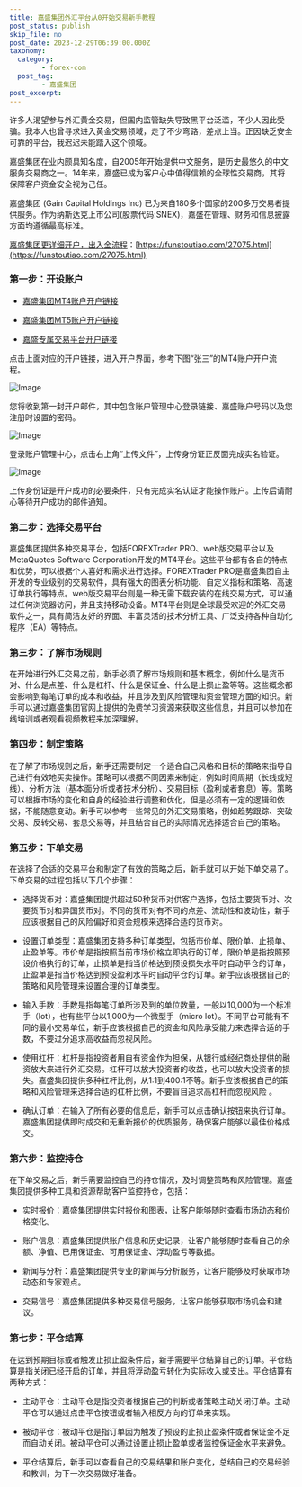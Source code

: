 ```yaml
---
title: 嘉盛集团外汇平台从0开始交易新手教程
post_status: publish
skip_file: no
post_date: 2023-12-29T06:39:00.000Z
taxonomy:
  category:
        - forex-com
  post_tag:
        - 嘉盛集团
post_excerpt: 
---
```

许多人渴望参与外汇黄金交易，但国内监管缺失导致黑平台泛滥，不少人因此受骗。我本人也曾寻求进入黄金交易领域，走了不少弯路，差点上当。正因缺乏安全可靠的平台，我迟迟未能踏入这个领域。

嘉盛集团在业内颇具知名度，自2005年开始提供中文服务，是历史最悠久的中文服务交易商之一。14年来，嘉盛已成为客户心中值得信赖的全球性交易商，其将保障客户资金安全视为己任。

嘉盛集团 (Gain Capital Holdings Inc) 已为来自180多个国家的200多万交易者提供服务。作为纳斯达克上市公司(股票代码:SNEX)，嘉盛在管理、财务和信息披露方面均遵循最高标准。

[嘉盛集团更详细开户，出入金流程](https://funstoutiao.com/27075.html)：[https://funstoutiao.com/27075.html](https://funstoutiao.com/27075.html)

### 第一步：开设账户

* [嘉盛集团MT4账户开户链接](https://s.ssgg.net/jsmt4)

* [嘉盛集团MT5账户开户链接](https://s.ssgg.net/jsmt5)

* [嘉盛专属交易平台开户链接](https://s.ssgg.net/js)

点击上面对应的开户链接，进入开户界面，参考下图“张三”的MT4账户开户流程。

![Image](https://prod-files-secure.s3.us-west-2.amazonaws.com/39ed1227-6d7d-4570-be36-9ccd4a2c4241/7a167aea-686b-400d-af59-4e18eb607a40/640.png?X-Amz-Algorithm=AWS4-HMAC-SHA256&X-Amz-Content-Sha256=UNSIGNED-PAYLOAD&X-Amz-Credential=ASIAZI2LB466TGUP2QNI%2F20250316%2Fus-west-2%2Fs3%2Faws4_request&X-Amz-Date=20250316T101308Z&X-Amz-Expires=3600&X-Amz-Security-Token=IQoJb3JpZ2luX2VjEND%2F%2F%2F%2F%2F%2F%2F%2F%2F%2FwEaCXVzLXdlc3QtMiJHMEUCIGBMCNIublFmQQywPyvi0iNwvFmA1q0wUnjcn68q1QdbAiEA9vt%2Ft%2BihoKTbQyagzDp%2FElDFLe%2FdKAdylLZuM2PEtN8q%2FwMIKRAAGgw2Mzc0MjMxODM4MDUiDBQVlJlycMjrlUBMRyrcAyeP%2BdREmXABZAsrO%2BimG5Zfuy66iV6wiQSkUmciNkX%2FNWQdgbJiveTHug7Jz%2Fiq1%2FEEOH2ULYDsBF7Ib1u%2FtOllmBp%2F7z6fjdhaZ0CbovGXpAou91aGLuEVNBKUZFfzOmrzpAVYKI%2FC%2Ba1gTYbvIAz1yTI3DpwO83dqTBgxErx79neQxK4032CxnRpGlzNEGZj6q5h2ll%2FP3Gx4LXQh%2BDH%2BsUBPi67lSIWyoHKIaRSxRXA33kVDEpu32Uyd5V5I5TPBBZhO58qAOvdUVMoeNuqqb5r%2BCXcLzAoJAcXPalhOZJJrdI6B1oBITzaRCUTzEZZIcyrQIFOX5JJY9jfUf%2Fta1yXP3FzWZ53LhTWcivG9WD6ViVV%2FHMYALsUCMrt6f85tFtJ%2FTO49atJJU4fC2SnqZeAoiIZrjvNBGDch7ddSy0RH%2F8NGtwGXrXkTSRQY4Rh%2Fimy5lMjTTws7BaIUoSG79A6RR2l14VTw8Tb0SCc4p5%2Fotd8tmZcisqlk%2Fhwf73wfoL4ZND0lbfSBEX6X0%2Fqsiq9gVj%2BtZ2IiHREOaqQ2tHIyrdXviHOHwcyD%2FCkqTCEMtliepolpMGHlzl3an2aQeOL0O8U3yD%2F70K7nkgRIaaN%2FtIttZ1mB31tIMKOR2r4GOqUBzVyyc%2F09nS%2F%2F%2Fg7EGbEewKjQpAaScrRcUuX2I3ffd58prsaWOj9s8kYwsnNkw8R7K2i2IgPe%2B3rBkvWFcEXATL8FnAsLeR7PgD5enMwHAzpELXUQ1bse8%2Bh0DQYaD%2BQHflXF0OThqwZF8uc7MgqQJFXFb4ptasKyfKC59EB6qJaKGqkK7kuucvvNftGwRvDXjlujyflO30ISMH495doPtP3%2Bs023&X-Amz-Signature=6908442ccc3475d7bdcf7a421fa65a9cbc01a4123656ee28bfcd0a97ce8f775d&X-Amz-SignedHeaders=host&x-id=GetObject)

您将收到第一封开户邮件，其中包含账户管理中心登录链接、嘉盛账户号码以及您注册时设置的密码。

![Image](https://prod-files-secure.s3.us-west-2.amazonaws.com/39ed1227-6d7d-4570-be36-9ccd4a2c4241/eaa1c6b3-2877-4284-a0e1-530e222c27fb/image.png?X-Amz-Algorithm=AWS4-HMAC-SHA256&X-Amz-Content-Sha256=UNSIGNED-PAYLOAD&X-Amz-Credential=ASIAZI2LB466TGUP2QNI%2F20250316%2Fus-west-2%2Fs3%2Faws4_request&X-Amz-Date=20250316T101308Z&X-Amz-Expires=3600&X-Amz-Security-Token=IQoJb3JpZ2luX2VjEND%2F%2F%2F%2F%2F%2F%2F%2F%2F%2FwEaCXVzLXdlc3QtMiJHMEUCIGBMCNIublFmQQywPyvi0iNwvFmA1q0wUnjcn68q1QdbAiEA9vt%2Ft%2BihoKTbQyagzDp%2FElDFLe%2FdKAdylLZuM2PEtN8q%2FwMIKRAAGgw2Mzc0MjMxODM4MDUiDBQVlJlycMjrlUBMRyrcAyeP%2BdREmXABZAsrO%2BimG5Zfuy66iV6wiQSkUmciNkX%2FNWQdgbJiveTHug7Jz%2Fiq1%2FEEOH2ULYDsBF7Ib1u%2FtOllmBp%2F7z6fjdhaZ0CbovGXpAou91aGLuEVNBKUZFfzOmrzpAVYKI%2FC%2Ba1gTYbvIAz1yTI3DpwO83dqTBgxErx79neQxK4032CxnRpGlzNEGZj6q5h2ll%2FP3Gx4LXQh%2BDH%2BsUBPi67lSIWyoHKIaRSxRXA33kVDEpu32Uyd5V5I5TPBBZhO58qAOvdUVMoeNuqqb5r%2BCXcLzAoJAcXPalhOZJJrdI6B1oBITzaRCUTzEZZIcyrQIFOX5JJY9jfUf%2Fta1yXP3FzWZ53LhTWcivG9WD6ViVV%2FHMYALsUCMrt6f85tFtJ%2FTO49atJJU4fC2SnqZeAoiIZrjvNBGDch7ddSy0RH%2F8NGtwGXrXkTSRQY4Rh%2Fimy5lMjTTws7BaIUoSG79A6RR2l14VTw8Tb0SCc4p5%2Fotd8tmZcisqlk%2Fhwf73wfoL4ZND0lbfSBEX6X0%2Fqsiq9gVj%2BtZ2IiHREOaqQ2tHIyrdXviHOHwcyD%2FCkqTCEMtliepolpMGHlzl3an2aQeOL0O8U3yD%2F70K7nkgRIaaN%2FtIttZ1mB31tIMKOR2r4GOqUBzVyyc%2F09nS%2F%2F%2Fg7EGbEewKjQpAaScrRcUuX2I3ffd58prsaWOj9s8kYwsnNkw8R7K2i2IgPe%2B3rBkvWFcEXATL8FnAsLeR7PgD5enMwHAzpELXUQ1bse8%2Bh0DQYaD%2BQHflXF0OThqwZF8uc7MgqQJFXFb4ptasKyfKC59EB6qJaKGqkK7kuucvvNftGwRvDXjlujyflO30ISMH495doPtP3%2Bs023&X-Amz-Signature=ef6a5570721769a45cb80e294f27649f907a53ec751aa2eefb105fe91d6f6c7b&X-Amz-SignedHeaders=host&x-id=GetObject)

登录账户管理中心，点击右上角“上传文件”，上传身份证正反面完成实名验证。

![Image](https://prod-files-secure.s3.us-west-2.amazonaws.com/39ed1227-6d7d-4570-be36-9ccd4a2c4241/54090639-09fc-46b4-a135-e0289f707147/image.png?X-Amz-Algorithm=AWS4-HMAC-SHA256&X-Amz-Content-Sha256=UNSIGNED-PAYLOAD&X-Amz-Credential=ASIAZI2LB466TGUP2QNI%2F20250316%2Fus-west-2%2Fs3%2Faws4_request&X-Amz-Date=20250316T101308Z&X-Amz-Expires=3600&X-Amz-Security-Token=IQoJb3JpZ2luX2VjEND%2F%2F%2F%2F%2F%2F%2F%2F%2F%2FwEaCXVzLXdlc3QtMiJHMEUCIGBMCNIublFmQQywPyvi0iNwvFmA1q0wUnjcn68q1QdbAiEA9vt%2Ft%2BihoKTbQyagzDp%2FElDFLe%2FdKAdylLZuM2PEtN8q%2FwMIKRAAGgw2Mzc0MjMxODM4MDUiDBQVlJlycMjrlUBMRyrcAyeP%2BdREmXABZAsrO%2BimG5Zfuy66iV6wiQSkUmciNkX%2FNWQdgbJiveTHug7Jz%2Fiq1%2FEEOH2ULYDsBF7Ib1u%2FtOllmBp%2F7z6fjdhaZ0CbovGXpAou91aGLuEVNBKUZFfzOmrzpAVYKI%2FC%2Ba1gTYbvIAz1yTI3DpwO83dqTBgxErx79neQxK4032CxnRpGlzNEGZj6q5h2ll%2FP3Gx4LXQh%2BDH%2BsUBPi67lSIWyoHKIaRSxRXA33kVDEpu32Uyd5V5I5TPBBZhO58qAOvdUVMoeNuqqb5r%2BCXcLzAoJAcXPalhOZJJrdI6B1oBITzaRCUTzEZZIcyrQIFOX5JJY9jfUf%2Fta1yXP3FzWZ53LhTWcivG9WD6ViVV%2FHMYALsUCMrt6f85tFtJ%2FTO49atJJU4fC2SnqZeAoiIZrjvNBGDch7ddSy0RH%2F8NGtwGXrXkTSRQY4Rh%2Fimy5lMjTTws7BaIUoSG79A6RR2l14VTw8Tb0SCc4p5%2Fotd8tmZcisqlk%2Fhwf73wfoL4ZND0lbfSBEX6X0%2Fqsiq9gVj%2BtZ2IiHREOaqQ2tHIyrdXviHOHwcyD%2FCkqTCEMtliepolpMGHlzl3an2aQeOL0O8U3yD%2F70K7nkgRIaaN%2FtIttZ1mB31tIMKOR2r4GOqUBzVyyc%2F09nS%2F%2F%2Fg7EGbEewKjQpAaScrRcUuX2I3ffd58prsaWOj9s8kYwsnNkw8R7K2i2IgPe%2B3rBkvWFcEXATL8FnAsLeR7PgD5enMwHAzpELXUQ1bse8%2Bh0DQYaD%2BQHflXF0OThqwZF8uc7MgqQJFXFb4ptasKyfKC59EB6qJaKGqkK7kuucvvNftGwRvDXjlujyflO30ISMH495doPtP3%2Bs023&X-Amz-Signature=1e4f89f143d23a6befaf2122b5a3e3ee1c46511444451642991b41fc6e4abbb8&X-Amz-SignedHeaders=host&x-id=GetObject)

上传身份证是开户成功的必要条件，只有完成实名认证才能操作账户。上传后请耐心等待开户成功的邮件通知。

### 第二步：选择交易平台

嘉盛集团提供多种交易平台，包括FOREXTrader PRO、web版交易平台以及MetaQuotes Software Corporation开发的MT4平台。这些平台都有各自的特点和优势，可以根据个人喜好和需求进行选择。FOREXTrader PRO是嘉盛集团自主开发的专业级别的交易软件，具有强大的图表分析功能、自定义指标和策略、高速订单执行等特点。web版交易平台则是一种无需下载安装的在线交易方式，可以通过任何浏览器访问，并且支持移动设备。MT4平台则是全球最受欢迎的外汇交易软件之一，具有简洁友好的界面、丰富灵活的技术分析工具、广泛支持各种自动化程序（EA）等特点。

### 第三步：了解市场规则

在开始进行外汇交易之前，新手必须了解市场规则和基本概念，例如什么是货币对、什么是点差、什么是杠杆、什么是保证金、什么是止损止盈等等。这些概念都会影响到每笔订单的成本和收益，并且涉及到风险管理和资金管理方面的知识。新手可以通过嘉盛集团官网上提供的免费学习资源来获取这些信息，并且可以参加在线培训或者观看视频教程来加深理解。

### 第四步：制定策略

在了解了市场规则之后，新手还需要制定一个适合自己风格和目标的策略来指导自己进行有效地买卖操作。策略可以根据不同因素来制定，例如时间周期（长线或短线）、分析方法（基本面分析或者技术分析）、交易目标（盈利或者套息）等。策略可以根据市场的变化和自身的经验进行调整和优化，但是必须有一定的逻辑和依据，不能随意变动。新手可以参考一些常见的外汇交易策略，例如趋势跟踪、突破交易、反转交易、套息交易等，并且结合自己的实际情况选择适合自己的策略。

### 第五步：下单交易

在选择了合适的交易平台和制定了有效的策略之后，新手就可以开始下单交易了。下单交易的过程包括以下几个步骤：

* 选择货币对：嘉盛集团提供超过50种货币对供客户选择，包括主要货币对、次要货币对和异国货币对。不同的货币对有不同的点差、流动性和波动性，新手应该根据自己的风险偏好和资金规模来选择合适的货币对。

* 设置订单类型：嘉盛集团支持多种订单类型，包括市价单、限价单、止损单、止盈单等。市价单是指按照当前市场价格立即执行的订单，限价单是指按照预设价格执行的订单，止损单是指当价格达到预设损失水平时自动平仓的订单，止盈单是指当价格达到预设盈利水平时自动平仓的订单。新手应该根据自己的策略和风险管理来设置合理的订单类型。

* 输入手数：手数是指每笔订单所涉及到的单位数量，一般以10,000为一个标准手（lot），也有些平台以1,000为一个微型手（micro lot）。不同平台可能有不同的最小交易单位，新手应该根据自己的资金和风险承受能力来选择合适的手数，不要过分追求高收益而忽视风险。

* 使用杠杆：杠杆是指投资者用自有资金作为担保，从银行或经纪商处提供的融资放大来进行外汇交易。杠杆可以放大投资者的收益，也可以放大投资者的损失。嘉盛集团提供多种杠杆比例，从1:1到400:1不等。新手应该根据自己的策略和风险管理来选择合适的杠杆比例，不要盲目追求高杠杆而忽视风险 。

* 确认订单：在输入了所有必要的信息后，新手可以点击确认按钮来执行订单。嘉盛集团提供即时成交和无重新报价的优质服务，确保客户能够以最佳价格成交。

### 第六步：监控持仓

在下单交易之后，新手需要监控自己的持仓情况，及时调整策略和风险管理。嘉盛集团提供多种工具和资源帮助客户监控持仓，包括：

* 实时报价：嘉盛集团提供实时报价和图表，让客户能够随时查看市场动态和价格变化。

* 账户信息：嘉盛集团提供账户信息和历史记录，让客户能够随时查看自己的余额、净值、已用保证金、可用保证金、浮动盈亏等数据。

* 新闻与分析：嘉盛集团提供专业的新闻与分析服务，让客户能够及时获取市场动态和专家观点。

* 交易信号：嘉盛集团提供多种交易信号服务，让客户能够获取市场机会和建议。

### 第七步：平仓结算

在达到预期目标或者触发止损止盈条件后，新手需要平仓结算自己的订单。平仓结算是指关闭已经开启的订单，并且将浮动盈亏转化为实际收入或支出。平仓结算有两种方式：

* 主动平仓：主动平仓是指投资者根据自己的判断或者策略主动关闭订单。主动平仓可以通过点击平仓按钮或者输入相反方向的订单来实现。

* 被动平仓：被动平仓是指订单因为触发了预设的止损止盈条件或者保证金不足而自动关闭。被动平仓可以通过设置止损止盈单或者监控保证金水平来避免。

* 平仓结算后，新手可以查看自己的交易结果和账户变化，总结自己的交易经验和教训，为下一次交易做好准备。